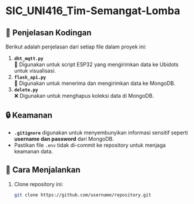 # SIC_UNI416_Tim-Semangat-Lomba

## 📌 Penjelasan Kodingan
Berikut adalah penjelasan dari setiap file dalam proyek ini:

1. **`dht_mqtt.py`**  
   📡 Digunakan untuk script ESP32 yang mengirimkan data ke Ubidots untuk visualisasi.  
2. **`flask_api.py`**  
   🔗 Digunakan untuk menerima dan mengirimkan data ke MongoDB.  
3. **`delete.py`**  
   ❌ Digunakan untuk menghapus koleksi data di MongoDB.  

## 🔒 Keamanan
- **`.gitignore`** digunakan untuk menyembunyikan informasi sensitif seperti **username dan password** dari MongoDB.  
- Pastikan file `.env` tidak di-commit ke repository untuk menjaga keamanan data.

## 🚀 Cara Menjalankan
1. Clone repository ini:
   ```sh
   git clone https://github.com/username/repository.git
